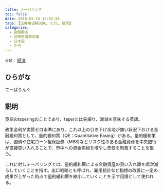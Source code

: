 ```yaml
---
title: テーパリング
toc: false
date: 2018-05-18 13:52:54
tags: [证券用语解说集, た行, 経済]
categories:
  - 金融服务
  - 证券用语解说集
  - 日本語
  - た行
---
```


`分類：` [経済](/tags/経済/)

## ひらがな

てーぱりんぐ

## 説明

英語のtaperingのことであり、taperとは先細り、漸減を意味する英語。

政策金利が実質ゼロ水準にあり、これ以上の引き下げ余地が無い状況下おける金融緩和策として、量的緩和策（QE：Quantitative Easing）がある。量的緩和策は、国債や住宅ローン担保証券（MBS)などリスク性のある金融資産を中央銀行が直接買い入れることで、市中への資金供給を増やし景気を刺激することを狙う。

これに対しテーパリングとは、量的緩和策による金融資産の買い入れ額を順次減らしていくことを指す。出口戦略とも呼ばれ、雇用統計など指標の改善に一定の成果が上がった時点で量的緩和策を縮小していくことを示す用語として使われる。
